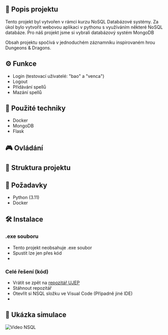 

## 📜 Popis projektu

Tento projekt byl vytvořen v rámci kurzu NoSQL Databázové systémy. Za úkol bylo vytvořit webovou aplikaci v pythonu s využíváním některé NoSQL databáze.
Pro náš projekt jsme si vybrali databázový systém MongoDB

Obsah projektu spočívá v jednoduchém záznamníku inspirovaném hrou Dungeons & Dragons.


## ⚙️ Funkce

- Login (testovací uživatelé: "bao" a "venca")
- Logout
- Přidávání spellů
- Mazání spellů
  




## 🧠 Použité techniky

- Docker
- MongoDB
- Flask

## 🎮 Ovládání

## 📂 Struktura projektu

## 🔧 Požadavky
- Python (3.11)
- Docker

## 🛠️ Instalace
### .exe souboru
- Tento projekt neobsahuje .exe soubor
- Spustit lze jen přes kód
- 
### Celé řešení (kód)
- Vrátit se zpět na [repozitář UJEP](../)
- Stáhnout repozitář
- Otevřít si NSQL složku ve Visual Code (Případně jiné IDE)
- 

## 📸 Ukázka simulace

![Video NSQL](https://github.com/user-attachments/assets/16a8bce2-77b5-41dc-9f3a-73f62a4e5258)

